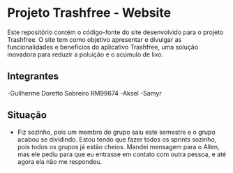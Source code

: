 # Projeto Trashfree - Website

Este repositório contém o código-fonte do site desenvolvido para o projeto Trashfree. O site tem como objetivo apresentar e divulgar as funcionalidades e benefícios do aplicativo Trashfree, uma solução inovadora para reduzir a poluição e o acúmulo de lixo.

## Integrantes

-Guilherme Doretto Sobreiro RM99674
-Aksel
-Samyr

## Situação

- Fiz sozinho, pois um membro do grupo saiu este semestre e o grupo acabou se dividindo. Estou tendo que fazer todos os sprints sozinho, pois todos os grupos já estão cheios. Mandei mensagem para o Allen, mas ele pediu para que eu entrasse em contato com outra pessoa, e até agora ela não me respondeu.
